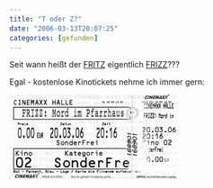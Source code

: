 ```yaml
---
title: "T oder Z?"
date: "2006-03-13T20:07:25"
categories: [gefunden]
---
```


Seit wann heißt der [FRITZ](http://www.fritz-halle.de) eigentlich [FRIZZ](http://www.frizz-halle.de)???

Egal - kostenlose Kinotickets nehme ich immer gern:

[![FRIZZ kostenlose Kinotickets](frizz.jpg)](/2006/03/21/mord-im-pfarrhaus/)
